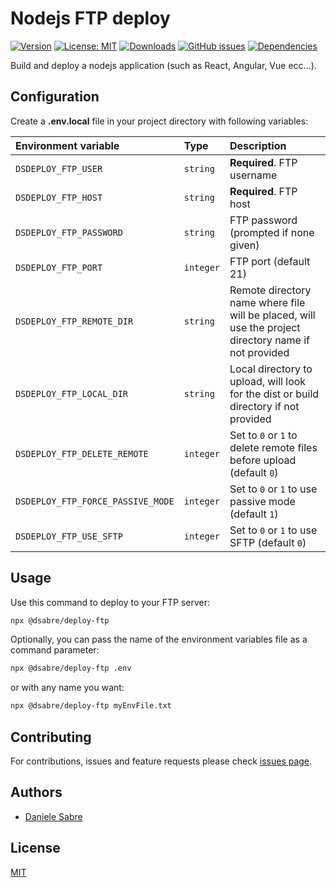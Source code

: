 # Nodejs FTP deploy

[![Version](https://img.shields.io/npm/v/@dsabre/deploy-ftp?style=for-the-badge)](https://www.npmjs.com/package/@dsabre/deploy-ftp)
[![License: MIT](https://img.shields.io/npm/l/@dsabre/deploy-ftp?registry_uri=https%3A%2F%2Fregistry.npmjs.org&style=for-the-badge)](https://github.com/dsabre/deploy-ftp/blob/main/LICENSE)
[![Downloads](https://img.shields.io/npm/dw/@dsabre/deploy-ftp?style=for-the-badge)](https://www.npmjs.com/package/@dsabre/deploy-ftp)
[![GitHub issues](https://img.shields.io/github/issues-raw/dsabre/deploy-ftp?style=for-the-badge)](https://github.com/dsabre/deploy-ftp/issues)
[![Dependencies](https://img.shields.io/librariesio/release/npm/@dsabre/deploy-ftp?style=for-the-badge)](https://www.npmjs.com/package/@dsabre/deploy-ftp)

Build and deploy a nodejs application (such as React, Angular, Vue ecc...).


## Configuration

Create a **.env.local** file in your project directory with following variables:

| Environment variable              | Type       | Description                                                                                          |
| :-------------------------------- | :--------- | :--------------------------------------------------------------------------------------------------- |
| `DSDEPLOY_FTP_USER`               | `string`   | **Required**. FTP username                                                                           |
| `DSDEPLOY_FTP_HOST`               | `string`   | **Required**. FTP host                                                                               |
| `DSDEPLOY_FTP_PASSWORD`           | `string`   | FTP password (prompted if none given)                                                                |
| `DSDEPLOY_FTP_PORT`               | `integer`  | FTP port (default 21)                                                                                |
| `DSDEPLOY_FTP_REMOTE_DIR`         | `string`   | Remote directory name where file will be placed, will use the project directory name if not provided |
| `DSDEPLOY_FTP_LOCAL_DIR`          | `string`   | Local directory to upload, will look for the dist or build directory if not provided                 |
| `DSDEPLOY_FTP_DELETE_REMOTE`      | `integer`  | Set to `0` or `1` to delete remote files before upload (default `0`)                                 |
| `DSDEPLOY_FTP_FORCE_PASSIVE_MODE` | `integer`  | Set to `0` or `1` to use passive mode (default `1`)                                                  |
| `DSDEPLOY_FTP_USE_SFTP`           | `integer`  | Set to `0` or `1` to use SFTP (default `0`)                                                          |


## Usage

Use this command to deploy to your FTP server:

```bash
npx @dsabre/deploy-ftp
```

Optionally, you can pass the name of the environment variables file as a command parameter:

```bash
npx @dsabre/deploy-ftp .env
```

or with any name you want:

```bash
npx @dsabre/deploy-ftp myEnvFile.txt
```


## Contributing

For contributions, issues and feature requests please check [issues page](https://github.com/dsabre/deploy-ftp/issues).


## Authors

- [Daniele Sabre](https://github.com/dsabre)


## License

[MIT](https://choosealicense.com/licenses/mit/)
